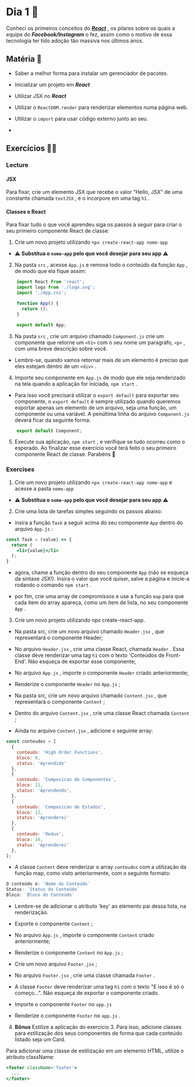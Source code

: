 # Dia 1 :rocket:
Conheci os primeiros conceitos do [**_React_**](https://github.com/facebook/react) , os pilares sobre os quais a equipe do **_Facebook/Instagram_** o fez, assim como o motivo de essa tecnologia ter tido adoção tão massiva nos últimos anos.

## Matéria :book:
-   Saber a melhor forma para instalar um gerenciador de pacotes.
    
-   Inicializar um projeto em  **_React_**
    
-   Utilizar JSX no  **_React_**
    
-   Utilizar o  `ReactDOM.render`  para renderizar elementos numa página web.
    
-   Utilizar o  `import`  para usar código externo junto ao seu.
- 
## Exercícios :man_technologist:

### Lecture
#### JSX
Para fixar, crie um elemento JSX que recebe o valor "Hello, JSX" de uma constante chamada `textJSX` , e o incorpore em uma tag `h1` .

#### Classes e React
Para fixar tudo o que você aprendeu siga os passos à seguir para criar o seu primeiro componente React de classe:

1.  Crie um novo projeto utilizando  `npx create-react-app nome-app`

-   ⚠️  **Substitua o  `nome-app`  pelo que você desejar para seu app** ⚠️

2.  Na pasta  `src`  , acesse  `App.js`  e remova todo o conteúdo da função  `App`  , de modo que ela fique assim:

```jsx
    import React from 'react';
    import logo from './logo.svg';
    import './App.css';

    function App() {
      return ();
    }

    export default App;
```

3.  Na pasta  `src`  , crie um arquivo chamado  `Component.js`  crie um componente que retorne um  `<h1>`  com o seu nome um paragráfo,  `<p>`  , com uma breve descrição sobre você.

-   Lembre-se, quando vamos retornar mais de um elemento é preciso que eles estejam dentro de um  `<div>`  .

4.  Importe seu componente em  `App.js`  de modo que ele seja renderizado na tela quando a aplicação for iniciada,  `npm start`  .

-   Para isso você precisará utilizar o  `export default`  para exportar seu componente, o  `export default`  é sempre utilizado quando queremos exportar apenas um elemento de um arquivo, seja uma função, um componente ou uma variável. A penúltima linha do arquivo  `Component.js`  deverá ficar da seguinte forma:

```jsx
    export default Component;
```
5.  Execute sua aplicação,  `npm start`  , e verifique se tudo ocorreu como o esperado. Ao finalizar esse exercício você terá feito o seu primeiro componente React de classe. Parabéns 🎉

### Exercises
1.  Crie um novo projeto utilizando  `npx create-react-app nome-app`  e acesse a pasta  `nome-app`

-   ⚠️  **Substitua o  `nome-app`  pelo que você desejar para seu app** ⚠️

2.  Crie uma lista de tarefas simples seguindo os passos abaixo:

-   insira a função  `Task`  a seguir acima do seu componente  `App`  dentro do arquivo  `App.js`  :

```jsx
const Task = (value) => {
  return (
    <li>{value}</li>
  );
}
```

-   agora, chame a função dentro do seu componente  `App`  (não se esqueça da sintaxe JSX!). Insira o valor que você quiser, salve a página e inicie-a rodando o comando  `npm start`  .
    
-   por fim, crie uma array de compromissos e use a função  `map`  para que cada item do array apareça, como um item de lista, no seu componente  `App`  .
    

3. Crie um novo projeto utilizando npx create-react-app.

-   Na pasta src, crie um novo arquivo chamado  `Header.jsx`  , que representará o componente Header;
    
-   No arquivo  `Header.jsx`  , crie uma classe React, chamada  `Header`  . Essa classe deve renderizar uma tag  `h1`  com o texto 'Conteúdos de Front-End'. Não esqueça de exportar esse componente;
    
-   No arquivo  `App.js`  , importe o componente  `Header`  criado anteriormente;
    
-   Renderize o componente  `Header`  no  `App.js`  ;
    
-   Na pasta src, crie um novo arquivo chamado  `Content.jsx`  , que representará o componente  `Content`  ;
    
-   Dentro do arquivo  `Content.jsx`  , crie uma classe React chamada  `Content`  ;
    
-   Ainda no arquivo  `Content.jsx`  , adicione o seguinte array:
    

```jsx
const conteudos = [
  {
    conteudo: 'High Order Functions',
    bloco: 8,
    status: 'Aprendido'
  },
  {
    conteudo: 'Composicao de Componentes',
    bloco: 11,
    status: 'Aprendendo',
  },
  {
    conteudo: 'Composicao de Estados',
    bloco: 12,
    status: 'Aprenderei'
  },
  {
    conteudo: 'Redux',
    bloco: 16,
    status: 'Aprenderei'
  },
];
```

-   A classe  `Content`  deve renderizar o array  `conteudos`  com a utilização da função map, como visto anteriormente, com o seguinte formato:

```jsx
O conteúdo é: `Nome do Conteúdo`
Status: `Status do Conteúdo`
Bloco: `Bloco do Conteúdo`
```

-   Lembre-se de adicionar o atributo 'key' ao elemento pai dessa lista, na renderização.

-   Exporte o componente  `Content`  ;
    
-   No arquivo  `App.js`  , importe o componente  `Content`  criado anteriormente;
    
-   Renderize o componente  `Content`  no  `App.js`  ;
    
-   Crie um novo arquivo  `Footer.jsx`  ;
    
-   No arquivo  `Footer.jsx`  , crie uma classe chamada  `Footer`  .
    
-   A classe  `Footer`  deve renderizar uma tag  `h1`  com o texto "E isso é só o começo...". Não esqueça de exportar o componente criado.
    
-   Importe o componente  `Footer`  no  `app.js`
    
-   Renderize o componente  `Footer`  no  `app.js`  .
    

4.  **Bônus** Estilize a aplicação do exercicio 3. Para isso, adicione classes para estilização dos seus componentes de forma que cada conteúdo listado seja um Card.

Para adicionar uma classe de estilização em um elemento HTML, utilize o atributo className:

```jsx
<footer className='footer'>
  ...
</footer>
```